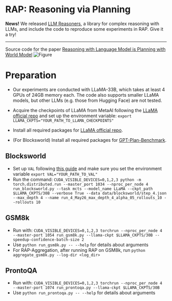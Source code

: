 # RAP: Reasoning via Planning
**News!** We released [LLM Reasoners](https://github.com/Ber666/llm-reasoners), a library for complex reasoning with LLMs, and include the code to reproduce some experiments in RAP. Give it a try!

---
Source code for the paper [Reasoning with Language Model is Planning with World Model](https://arxiv.org/abs/2305.14992)
![Figure](assets/figure_full.png)

# Preparation

- Our experiments are conducted with LLaMA-33B, which takes at least 4 GPUs of 24GB memory each. The code also supports smaller LLaMA models, but other LLMs (e.g. those from Hugging Face) are not tested.

- Acquire the checkpoints of LLaMA from MetaAI following the [LLaMA official repo](https://github.com/facebookresearch/llama) and set up the environment variable: ```export LLAMA_CKPTS="YOUR_PATH_TO_LLAMA_CHECKPOINTS"```

- Install all required packages for [LLaMA official repo](https://github.com/facebookresearch/llama).

- (For Blocksworld) Install all required packages for [GPT-Plan-Benchmark](gpt-plan-benchmark/gpt_plan_test/requirements.txt).

## Blocksworld
- Set up `VAL` following [this guide](gpt-plan-benchmark/gpt_plan_test/README.md) and make sure you set the environment variable ```export VAL="YOUR_PATH_TO_VAL"```
- Run the command: ```CUDA_VISIBLE_DEVICES=0,1,2,3 python -m torch.distributed.run --master_port 1034 --nproc_per_node 4 run_blocksworld.py --task mcts --model_name LLaMA --ckpt_path $LLAMA_CKPTS/30B --verbose True --data data/blocksworld/step_4.json --max_depth 4 --name run_4_May26_max_depth_4_alpha_05_rollouts_10 --rollouts 10```

## GSM8k
- Run with: ```CUDA_VISIBLE_DEVICES=0,1,2,3 torchrun --nproc_per_node 4 --master-port 1054 run_gsm8k.py --llama-ckpt $LLAMA_CKPTS/30B --speedup-confidence-batch-size 2```
- Use `python run_gsm8k.py -- --help` for details about arguments
- For RAP-Aggregation, after running RAP on GSM8k, run `python aggregate_gsm8k.py --log-dir <log_dir>`

## ProntoQA
- Run with: ```CUDA_VISIBLE_DEVICES=0,1,2,3 torchrun --nproc_per_node 4 --master-port 1074 run_prontoqa.py --llama-ckpt $LLAMA_CKPTS/30B```
- Use `python run_prontoqa.py -- --help` for details about arguments
